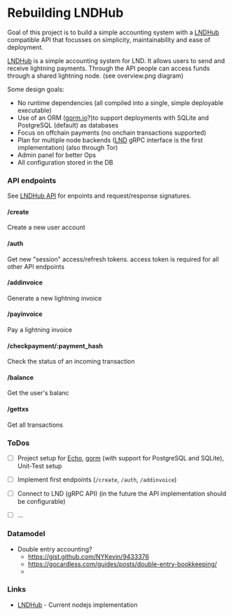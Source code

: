 # Rebuilding LNDHub

Goal of this project is to build a simple accounting system with a [LNDHub](https://github.com/BlueWallet/LndHub) compatible API that focusses on simplicity, maintainability and ease of deployment.

[LNDHub](https://github.com/BlueWallet/LndHub) is a simple accounting system for LND. It allows users to send and receive lightning payments. Through the API people can access funds through a shared lightning node. (see overview.png diagram)

Some design goals:

* No runtime dependencies (all compiled into a single, simple deployable executable)
* Use of an ORM ([gorm.io](https://gorm.io/)?)to support deployments with SQLite and PostgreSQL (default) as databases
* Focus on offchain payments (no onchain transactions supported)
* Plan for multiple node backends ([LND](https://github.com/lightningnetwork/lnd/) gRPC interface is the first implementation) (also through Tor)
* Admin panel for better Ops
* All configuration stored in the DB



### API endpoints

See [LNDHub API](https://github.com/BlueWallet/LndHub/blob/master/controllers/api.js) for enpoints and request/response signatures.

#### /create
Create a new user account

#### /auth
Get new "session" access/refresh tokens. access token is required for all other API endpoints

#### /addinvoice
Generate a new lightning invoice

#### /payinvoice
Pay a lightning invoice

#### /checkpayment/:payment_hash
Check the status of an incoming transaction

#### /balance
Get the user's balanc

#### /gettxs
Get all transactions



### ToDos

- [ ] Project setup for [Echo](https://echo.labstack.com/), [gorm](https://gorm.io/) (with support for PostgreSQL and SQLite), Unit-Test setup
- [ ] Implement first endpoints (`/create`, `/auth`, `/addinvoice`)
- [ ] Connect to LND (gRPC API) (in the future the API implementation should be configurable)
- [ ] ...


### Datamodel

* Double entry accounting?
	+ https://gist.github.com/NYKevin/9433376
	+ https://gocardless.com/guides/posts/double-entry-bookkeeping/
	+


### Links

* [LNDHub](https://github.com/BlueWallet/LndHub) - Current nodejs implementation

